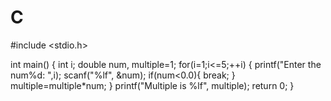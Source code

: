 # C
#include <stdio.h>

int main()
{
   int i;
   double num, multiple=1;
   for(i=1;i<=5;++i)
   {
      printf("Enter the num%d: ",i);
      scanf("%lf", &num);
   if(num<0.0){
      break;
   }
   multiple=multiple*num;
   }
   printf("Multiple is %lf", multiple);
    return 0;
}

